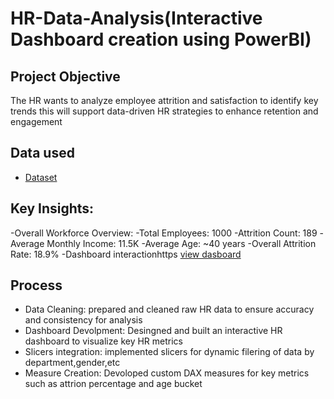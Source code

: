 # HR-Data-Analysis(Interactive Dashboard creation using PowerBI)
## Project Objective
The HR wants to analyze employee attrition and satisfaction to identify key trends this will support data-driven HR strategies to enhance retention and engagement

## Data used
- <a href="https://github.com/kaviyabathmanaban/HR--Analysis--Dashboard/blob/main/HR%20Analysis.pbix">Dataset</a>
## Key Insights:
-Overall Workforce Overview:
-Total Employees: 1000
-Attrition Count: 189
-Average Monthly Income: 11.5K
-Average Age: ~40 years
-Overall Attrition Rate: 18.9%
-Dashboard interactionhttps <a href="https://github.com/kaviyabathmanaban/HR--Analysis--Dashboard">view dasboard</a>
## Process
- Data Cleaning:  prepared and cleaned raw HR data to ensure accuracy and consistency for analysis
- Dashboard Devolpment: Desingned and built an interactive HR dashboard to visualize key HR metrics
- Slicers integration: implemented slicers for dynamic filering of data by department,gender,etc
- Measure Creation: Devoloped custom DAX measures for key metrics such as attrion percentage and age bucket
  
